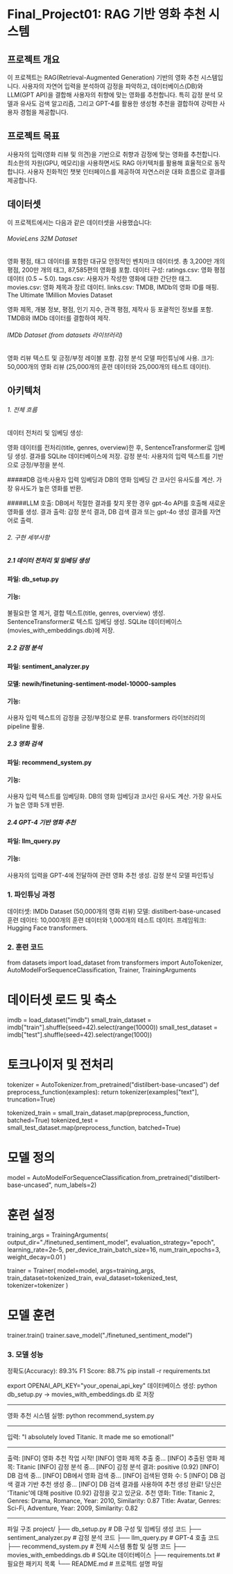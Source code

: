 Final_Project01: RAG 기반 영화 추천 시스템
=============

프로젝트 개요
-------------
이 프로젝트는 RAG(Retrieval-Augmented Generation) 기반의 영화 추천 시스템입니다.
사용자의 자연어 입력을 분석하여 감정을 파악하고, 데이터베이스(DB)와 LLM(GPT API)을 결합해 사용자의 취향에 맞는 영화를 추천합니다.
특히 감정 분석 모델과 유사도 검색 알고리즘, 그리고 GPT-4를 활용한 생성형 추천을 결합하여 강력한 사용자 경험을 제공합니다.

프로젝트 목표
-------------
사용자의 입력(영화 리뷰 및 의견)을 기반으로 취향과 감정에 맞는 영화를 추천합니다.
최소한의 자원(GPU, 메모리)을 사용하면서도 RAG 아키텍처를 활용해 효율적으로 동작합니다.
사용자 친화적인 챗봇 인터페이스를 제공하여 자연스러운 대화 흐름으로 결과를 제공합니다.

데이터셋
-------------
이 프로젝트에서는 다음과 같은 데이터셋을 사용했습니다:

###### MovieLens 32M Dataset

영화 평점, 태그 데이터를 포함한 대규모 안정적인 벤치마크 데이터셋.
총 3,200만 개의 평점, 200만 개의 태그, 87,585편의 영화를 포함.
데이터 구성:
ratings.csv: 영화 평점 데이터 (0.5 ~ 5.0).
tags.csv: 사용자가 작성한 영화에 대한 간단한 태그.
movies.csv: 영화 제목과 장르 데이터.
links.csv: TMDB, IMDb의 영화 ID를 매핑.
The Ultimate 1Million Movies Dataset

영화 제목, 개봉 정보, 평점, 인기 지수, 관객 평점, 제작사 등 포괄적인 정보를 포함.
TMDB와 IMDb 데이터를 결합하여 제작.

###### IMDb Dataset (from datasets 라이브러리)

영화 리뷰 텍스트 및 긍정/부정 레이블 포함.
감정 분석 모델 파인튜닝에 사용.
크기: 50,000개의 영화 리뷰 (25,000개의 훈련 데이터와 25,000개의 테스트 데이터).

아키텍처
-------------

###### 1. 전체 흐름
데이터 전처리 및 임베딩 생성:

영화 데이터를 전처리(title, genres, overview)한 후, SentenceTransformer로 임베딩 생성.
결과를 SQLite 데이터베이스에 저장.
감정 분석: 사용자의 입력 텍스트를 기반으로 긍정/부정을 분석.

#####DB 검색:사용자 입력 임베딩과 DB의 영화 임베딩 간 코사인 유사도를 계산.
가장 유사도가 높은 영화를 반환.

#####LLM 호출: DB에서 적절한 결과를 찾지 못한 경우 gpt-4o API를 호출해 새로운 영화를 생성.
결과 출력: 감정 분석 결과, DB 검색 결과 또는 gpt-4o 생성 결과를 자연어로 출력.
###### 2. 구현 세부사항
##### 2.1 데이터 전처리 및 임베딩 생성
#### 파일: db_setup.py
#### 기능:
불필요한 열 제거, 결합 텍스트(title, genres, overview) 생성.
SentenceTransformer로 텍스트 임베딩 생성.
SQLite 데이터베이스(movies_with_embeddings.db)에 저장.

##### 2.2 감정 분석
#### 파일: sentiment_analyzer.py
#### 모델: newih/finetuning-sentiment-model-10000-samples
#### 기능:
사용자 입력 텍스트의 감정을 긍정/부정으로 분류.
transformers 라이브러리의 pipeline 활용.

##### 2.3 영화 검색
#### 파일: recommend_system.py
#### 기능:
사용자 입력 텍스트를 임베딩화.
DB의 영화 임베딩과 코사인 유사도 계산.
가장 유사도가 높은 영화 5개 반환.

##### 2.4 GPT-4 기반 영화 추천
#### 파일: llm_query.py
#### 기능:
사용자의 입력을 GPT-4에 전달하여 관련 영화 추천 생성.
감정 분석 모델 파인튜닝

### 1. 파인튜닝 과정
데이터셋: IMDb Dataset (50,000개의 영화 리뷰)
모델: distilbert-base-uncased
훈련 데이터: 10,000개의 훈련 데이터와 1,000개의 테스트 데이터.
프레임워크: Hugging Face transformers.
### 2. 훈련 코드
from datasets import load_dataset
from transformers import AutoTokenizer, AutoModelForSequenceClassification, Trainer, TrainingArguments

# 데이터셋 로드 및 축소
imdb = load_dataset("imdb")
small_train_dataset = imdb["train"].shuffle(seed=42).select(range(10000))
small_test_dataset = imdb["test"].shuffle(seed=42).select(range(1000))

# 토크나이저 및 전처리
tokenizer = AutoTokenizer.from_pretrained("distilbert-base-uncased")
def preprocess_function(examples):
    return tokenizer(examples["text"], truncation=True)

tokenized_train = small_train_dataset.map(preprocess_function, batched=True)
tokenized_test = small_test_dataset.map(preprocess_function, batched=True)

# 모델 정의
model = AutoModelForSequenceClassification.from_pretrained("distilbert-base-uncased", num_labels=2)

# 훈련 설정
training_args = TrainingArguments(
    output_dir="./finetuned_sentiment_model",
    evaluation_strategy="epoch",
    learning_rate=2e-5,
    per_device_train_batch_size=16,
    num_train_epochs=3,
    weight_decay=0.01
)

trainer = Trainer(
    model=model,
    args=training_args,
    train_dataset=tokenized_train,
    eval_dataset=tokenized_test,
    tokenizer=tokenizer
)

# 모델 훈련
trainer.train()
trainer.save_model("./finetuned_sentiment_model")
### 3. 모델 성능
정확도(Accuracy): 89.3%
F1 Score: 88.7%
pip install -r requirements.txt

export OPENAI_API_KEY="your_openai_api_key"
데이터베이스 생성:
python db_setup.py -> movies_with_embeddings.db 로 저장
* * *
영화 추천 시스템 실행:
python recommend_system.py
* * *
입력:
"I absolutely loved Titanic. It made me so emotional!"
* * *
출력:
[INFO] 영화 추천 작업 시작!
[INFO] 영화 제목 추출 중...
[INFO] 추출된 영화 제목: Titanic
[INFO] 감정 분석 중...
[INFO] 감정 분석 결과: positive (0.92)
[INFO] DB 검색 중...
[INFO] DB에서 영화 검색 중...
[INFO] 검색된 영화 수: 5
[INFO] DB 검색 결과 기반 추천 생성 중...
[INFO] DB 검색 결과를 사용하여 추천 생성 완료!
당신은 'Titanic'에 대해 positive (0.92) 감정을 갖고 있군요.
추천 영화:
Title: Titanic 2, Genres: Drama, Romance, Year: 2010, Similarity: 0.87
Title: Avatar, Genres: Sci-Fi, Adventure, Year: 2009, Similarity: 0.82
* * *
파일 구조
project/
├── db_setup.py                 # DB 구성 및 임베딩 생성 코드
├── sentiment_analyzer.py       # 감정 분석 코드
├── llm_query.py                # GPT-4 호출 코드
├── recommend_system.py         # 전체 시스템 통합 및 실행 코드
├── movies_with_embeddings.db   # SQLite 데이터베이스
├── requirements.txt            # 필요한 패키지 목록
└── README.md                   # 프로젝트 설명 파일
